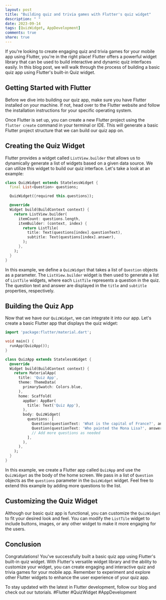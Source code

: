 ```yaml
---
layout: post
title: "Building quiz and trivia games with Flutter's quiz widget"
description: " "
date: 2023-09-14
tags: [QuizWidget, AppDevelopment]
comments: true
share: true
---
```


If you're looking to create engaging quiz and trivia games for your mobile app using Flutter, you're in the right place! Flutter offers a powerful widget library that can be used to build interactive and dynamic quiz interfaces easily. In this blog post, we will walk through the process of building a basic quiz app using Flutter's built-in Quiz widget.

## Getting Started with Flutter

Before we dive into building our quiz app, make sure you have Flutter installed on your machine. If not, head over to the Flutter website and follow the installation instructions for your specific operating system.

Once Flutter is set up, you can create a new Flutter project using the `flutter create` command in your terminal or IDE. This will generate a basic Flutter project structure that we can build our quiz app on.

## Creating the Quiz Widget

Flutter provides a widget called `ListView.builder` that allows us to dynamically generate a list of widgets based on a given data source. We can utilize this widget to build our quiz interface. Let's take a look at an example:

```dart
class QuizWidget extends StatelessWidget {
  final List<Question> questions;

  QuizWidget({required this.questions});

  @override
  Widget build(BuildContext context) {
    return ListView.builder(
      itemCount: questions.length,
      itemBuilder: (context, index) {
        return ListTile(
          title: Text(questions[index].questionText),
          subtitle: Text(questions[index].answer),
        );
      },
    );
  }
}
```

In this example, we define a `QuizWidget` that takes a list of `Question` objects as a parameter. The `ListView.builder` widget is then used to generate a list of `ListTile` widgets, where each `ListTile` represents a question in the quiz. The question text and answer are displayed in the `title` and `subtitle` properties, respectively.

## Building the Quiz App

Now that we have our `QuizWidget`, we can integrate it into our app. Let's create a basic Flutter app that displays the quiz widget:

```dart
import 'package:flutter/material.dart';

void main() {
  runApp(QuizApp());
}

class QuizApp extends StatelessWidget {
  @override
  Widget build(BuildContext context) {
    return MaterialApp(
      title: 'Quiz App',
      theme: ThemeData(
        primarySwatch: Colors.blue,
      ),
      home: Scaffold(
        appBar: AppBar(
          title: Text('Quiz App'),
        ),
        body: QuizWidget(
          questions: [
            Question(questionText: 'What is the capital of France?', answer: 'Paris'),
            Question(questionText: 'Who painted the Mona Lisa?', answer: 'Leonardo da Vinci'),
            // Add more questions as needed
          ],
        ),
      ),
    );
  }
}
```

In this example, we create a Flutter app called `QuizApp` and use the `QuizWidget` as the body of the home screen. We pass in a list of `Question` objects as the `questions` parameter in the `QuizWidget` widget. Feel free to extend this example by adding more questions to the list.

## Customizing the Quiz Widget

Although our basic quiz app is functional, you can customize the `QuizWidget` to fit your desired look and feel. You can modify the `ListTile` widget to include buttons, images, or any other widget to make it more engaging for the users.

## Conclusion

Congratulations! You've successfully built a basic quiz app using Flutter's built-in quiz widget. With Flutter's versatile widget library and the ability to customize your widget, you can create engaging and interactive quiz and trivia games for your mobile app. Remember to experiment and explore other Flutter widgets to enhance the user experience of your quiz app.

To stay updated with the latest in Flutter development, follow our blog and check out our tutorials. #Flutter #QuizWidget #AppDevelopment